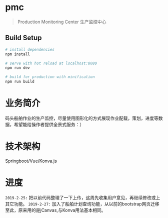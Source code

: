 # pmc

> Production Monitoring Center 生产监控中心

## Build Setup

``` bash
# install dependencies
npm install

# serve with hot reload at localhost:8080
npm run dev

# build for production with minification
npm run build
```

# 业务简介
码头船舶作业的生产监控，尽量使用图形化的方式展现作业配载，策划，进度等数据，希望能给操作者提供全景式服务：）

# 技术架构
Springboot/Vue/Konva.js

# 进度
`2019-2-25:` 把以前代码整理了一下上传，这周先收集用户意见，再继续修改或上其它功能。
`2019-2-27:` 加入了船舶计划查询功能，从以前的bootstrap网页迁移至此，原来用的是jCanvas,与Konva用法基本相同。
